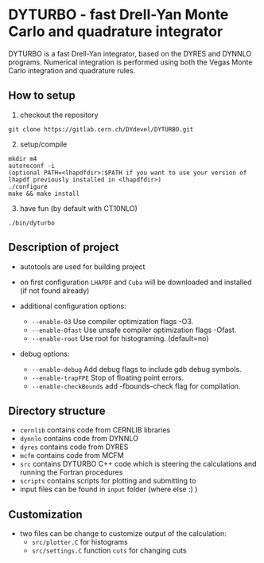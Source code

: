 # DYTURBO - fast Drell-Yan Monte Carlo and quadrature integrator
DYTURBO is a fast Drell-Yan integrator, based on the DYRES and DYNNLO programs.
Numerical integration is performed using both the Vegas Monte Carlo integration and quadrature rules.

## How to setup
 1. checkout the repository
```
git clone https://gitlab.cern.ch/DYdevel/DYTURBO.git
```

 2. setup/compile
```
mkdir m4
autoreconf -i
(optional PATH=<lhapdfdir>:$PATH if you want to use your version of lhapdf previously installed in <lhapdfdir>)
./configure
make && make install
```

 3. have fun (by default with CT10NLO)
```
./bin/dyturbo
```

## Description of project
 - autotools are used for building project
 - on first configuration `LHAPDF` and `Cuba` will be downloaded and installed
     (if not found already)

 - additional configuration options:
    - `--enable-O3`             Use compiler optimization flags -O3.
    - `--enable-Ofast`          Use unsafe compiler optimization flags -Ofast.
    - `--enable-root`           Use root for histograming. (default=no)

 - debug options:
    - `--enable-debug`          Add debug flags to include gdb debug symbols.
    - `--enable-trapFPE`        Stop of floating point errors.
    - `--enable-checkBounds`    add -fbounds-check flag for compilation.


## Directory structure
- `cernlib` contains code from CERNLIB libraries
- `dynnlo` contains code from DYNNLO
- `dyres`  contains code from DYRES
- `mcfm`  contains code from MCFM
- `src` contains DYTURBO C++ code which is steering the calculations and
     running the Fortran procedures
- `scripts` contains scripts for plotting and submitting to 
- input files can be found in `input` folder (where else :) )


## Customization
 - two files can be change to customize output of the calculation:
     - `src/plotter.C` for histograms
     - `src/settings.C` function `cuts` for changing cuts
